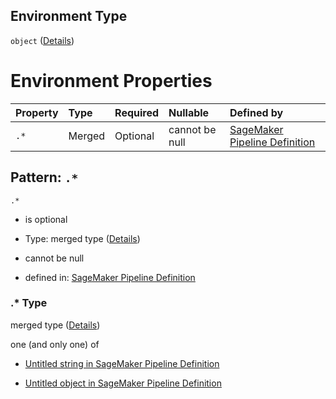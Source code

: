 ## Environment Type

`object` ([Details](pipeline-definition-definitions-containerdefinition-properties-environment.md))

# Environment Properties

| Property | Type   | Required | Nullable       | Defined by                                                                                                                                                                                                                                                               |
| :------- | :----- | :------- | :------------- | :----------------------------------------------------------------------------------------------------------------------------------------------------------------------------------------------------------------------------------------------------------------------- |
| `.*`     | Merged | Optional | cannot be null | [SageMaker Pipeline Definition](pipeline-definition-definitions-stringargumentvalue.md "https://github.com/jerrypeng7773/sagemaker-model-building-pipeline-definition-JSON-schema/schema/#/definitions/ContainerDefinition/properties/Environment/patternProperties/.*") |

## Pattern: `.*`



`.*`

*   is optional

*   Type: merged type ([Details](pipeline-definition-definitions-stringargumentvalue.md))

*   cannot be null

*   defined in: [SageMaker Pipeline Definition](pipeline-definition-definitions-stringargumentvalue.md "https://github.com/jerrypeng7773/sagemaker-model-building-pipeline-definition-JSON-schema/schema/#/definitions/ContainerDefinition/properties/Environment/patternProperties/.*")

### .\* Type

merged type ([Details](pipeline-definition-definitions-stringargumentvalue.md))

one (and only one) of

*   [Untitled string in SageMaker Pipeline Definition](pipeline-definition-definitions-stringargumentvalue-oneof-0.md "check type definition")

*   [Untitled object in SageMaker Pipeline Definition](pipeline-definition-definitions-getfunction.md "check type definition")
